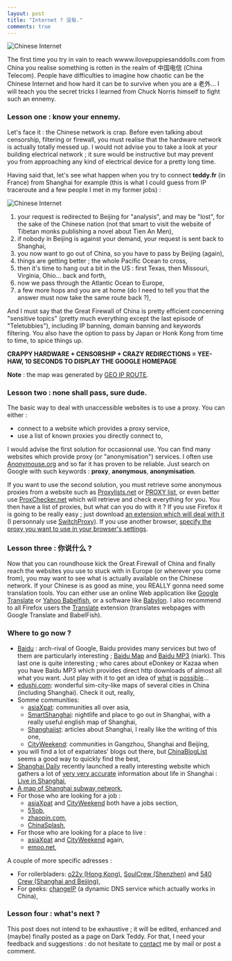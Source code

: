 ```yaml
---
layout: post
title: "Internet ? 没有."
comments: true
---
```


![Chinese Internet](/files/internetCN.png)

The first time you try in vain to reach wwww.ilovepuppiesanddolls.com from China you realise something is rotten in the realm of 中国电信 (China Telecom). People have difficulties to imagine how chaotic can be the Chinese Internet and how hard it can be to survive when you are a 老外... I will teach you the secret tricks I learned from Chuck Norris himself to fight such an ennemy.

### Lesson one : know your ennemy.

Let's face it : the Chinese network is crap. Before even talking about censorship, filtering or firewall, you must realise that the hardware network is actually totally messed up. I would not advise you to take a look at your building electrical network ; it sure would be instructive but may prevent you from approaching any kind of electrical device for a pretty long time.

Having said that, let's see what happen when you try to connect **teddy.fr** (in France) from Shanghai for example (this is what I could guess from IP traceroute and a few people I met in my former jobs) :

![Chinese Internet](/files/traceroute.png)

1. your request is redirected to Beijing for "analysis", and may be "lost", for the sake of the Chinese nation (not that smart to visit the website of Tibetan monks publishing a novel about Tien An Men),
1. if nobody in Beijing is against your demand, your request is sent back to Shanghai,
1. you now want to go out of China, so you have to pass by Beijing (again),
1. things are getting better ; the whole Pacific Ocean to cross,
1. then it's time to hang out a bit in the US : first Texas, then Missouri, Virginia, Ohio... back and forth,
1. now we pass through the Atlantic Ocean to Europe,
1. a few more hops and you are at home (do I need to tell you that the answer must now take the same route back ?),

And I must say that the Great Firewall of China is pretty efficient concerning "sensitive topics" (pretty much everything except the last episode of "Teletubbies"), including IP banning, domain banning and keywords filtering. You also have the option to pass by Japan or Honk Kong from time to time, to spice things up.

**CRAPPY HARDWARE + CENSORSHIP + CRAZY REDIRECTIONS = YEE-HAW, 10 SECONDS TO DISPLAY THE GOOGLE HOMEPAGE**

**Note** : the map was generated by [GEO IP ROUTE](http://www.cucy.net/map/georoute.html).

### Lesson two : none shall pass, sure dude.

The basic way to deal with unaccessible websites is to use a proxy. You can either :

- connect to a website which provides a proxy service,
- use a list of known proxies you directly connect to,

I would advise the first solution for occasionnal use. You can find many websites which provide proxy (or "anonymisation") services. I often use [Anonymouse.org](http://www.anonymouse.org) and so far it has proven to be reliable. Just search on Google with such keywords : **proxy**, **anonymous**, **anonymisation**.

If you want to use the second solution, you must retrieve some anonymous proxies from a website such as [Proxylists.net](http://www.proxylists.net) or [PROXY list](http://www.samair.ru/proxy), or even better use [ProxChecker.net](http://www.proxychecker.net) which will retrieve and check everything for you. You then have a list of proxies, but what can you do with it ? If you use Firefox it is going to be really easy ; just download [an extension which will deal with it](https://addons.mozilla.org/search.php?app=firefox&amp;q=switch+proxy&amp;cat=null&amp;type=null&amp;appfilter=null&amp;platform=null&amp;date=null&amp;sort=rating&amp;perpage=10&amp;app=firefox) (I personnaly use [SwitchProxy](https://addons.mozilla.org/firefox/125/)). If you use another browser, [specify the proxy you want to use in your browser's settings](http://www.lib.msu.edu/proxy).

### Lesson three : 你说什么 ?

Now that you can roundhouse kick the Great Firewall of China and finally reach the websites you use to stuck with in Europe (or wherever you come from), you may want to see what is actually available on the Chinese network. If your Chinese is as good as mine, you REALLY gonna need some translation tools. You can either use an online Web application like [Google Translate](http://www.google.com/language_tools?hl=en-EN) or [Yahoo Babelfish](http://babelfish.yahoo.com/), or a software like [Babylon](http://www.babylon.com/). I also recommend to all Firefox users the [Translate](https://addons.mozilla.org/firefox/181/) extension (translates webpages with Google Translate and BabelFish).

### Where to go now ? 

- [Baidu](http://www.baidu.com) : arch-rival of Google, Baidu provides many services but two of them are particularly interesting ; [Baidu Map](http://map.baidu.com) and [Baidu MP3](http://mp3.baidu.com) (niark). This last one is quite interesting ; who cares about eDonkey or Kazaa when you have Baidu MP3 which provides direct http downloads of almost all what you want. Just play with it to get an idea of [what](http://mp3.baidu.com/m?f=ms&amp;tn=baidump3&amp;ct=134217728&amp;lf=&amp;rn=&amp;word=red+hot+chili+peppers&amp;lm=-1) is [possible](http://mp3.baidu.com/m?f=ms&amp;tn=baidump3&amp;ct=134217728&amp;lf=&amp;rn=&amp;word=friends+107&amp;lm=-1)...
- [edushi.com](http://edushi.com): wonderful sim-city-like maps of several cities in China (including Shanghai). Check it out, really,
- Somme communities:
    - [asiaXpat](http://www.asiaxpat.com/): communities all over asia,
    - [SmartShanghai](http://www.smartshanghai.com): nightlife and place to go out in Shanghai, with a really useful english map of Shanghai,
    - [Shanghaiist](http://www.shanghaiist.com/): articles about Shanghai, I really like the writing of this one,
    - [CityWeekend](http://www.cityweekend.com.cn): communities in Gangzhou, Shanghai and Beijing,
- you will find a lot of expatriates' blogs out there, but [ChinaBlogList](http://www.chinabloglist.org/) seems a good way to quickly find the best,
- [Shanghai Daily](http://www.shanghaidaily.com) recently launched a really interesting website which gathers a lot of [very very accurate](http://www.shanghaidaily.com/live/transport/taxi2.php#dress) information about life in Shanghai : [Live in Shanghai](http://www.shanghaidaily.com/live/),
- [A map of Shanghai subway network](http://www.urbanrail.net/as/shan/shanghai.htm),
- For those who are looking for a job :
    - [asiaXpat](http://www.asiaxpat.com/) and [CityWeekend](http://www.cityweekend.com.cn) both have a jobs section,
    - [51job](http://www.51job.com),
    - [zhaopin.com](http://www.zhaopin.com/),
    - [ChinaSplash](http://www.chinasplash.com.cn/),
- For those who are looking for a place to live :
    - [asiaXpat](http://www.asiaxpat.com/) and [CityWeekend](http://www.cityweekend.com.cn) again,
    - [emoo.net](http://emoo.net/),

A couple of more specific adresses :

- For rollerbladers: [o22y (Hong Kong)](http://www.o22y.com/), [SoulCrew (Shenzhen)](http://soulcrew.net/) and [540 Crew (Shanghai and Beijing)](http://www.x-540club.com/),
- For geeks: [changeIP](http://www.changeIP.com) (a dynamic DNS service which actually works in China),

### Lesson four : what's next ?

This post does not intend to be exhaustive ; it will be edited, enhanced and (maybe) finally posted as a page on Dark Teddy. For that, I need your feedback and suggestions : do not hesitate to [contact](/contact) me by mail or post a comment.